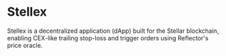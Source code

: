 # Stellex
Stellex is a decentralized application (dApp) built for the Stellar blockchain, enabling CEX-like trailing stop-loss and trigger orders using Reflector's price oracle.
